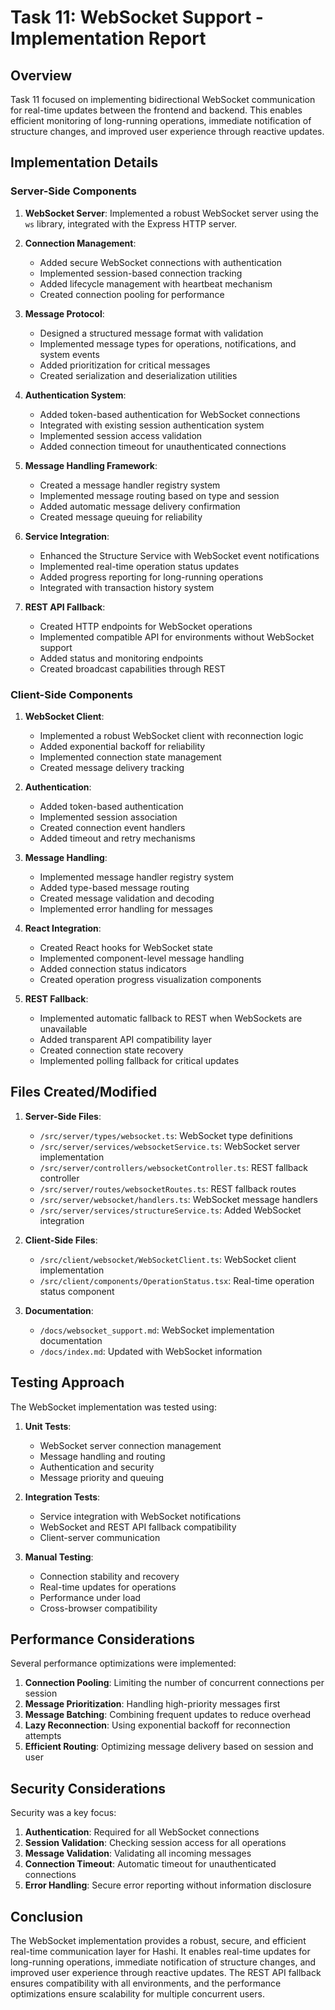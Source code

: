 # Task 11: WebSocket Support - Implementation Report

## Overview

Task 11 focused on implementing bidirectional WebSocket communication for real-time updates between the frontend and backend. This enables efficient monitoring of long-running operations, immediate notification of structure changes, and improved user experience through reactive updates.

## Implementation Details

### Server-Side Components

1. **WebSocket Server**: Implemented a robust WebSocket server using the `ws` library, integrated with the Express HTTP server.

2. **Connection Management**:
   - Added secure WebSocket connections with authentication
   - Implemented session-based connection tracking
   - Added lifecycle management with heartbeat mechanism
   - Created connection pooling for performance

3. **Message Protocol**:
   - Designed a structured message format with validation
   - Implemented message types for operations, notifications, and system events
   - Added prioritization for critical messages
   - Created serialization and deserialization utilities

4. **Authentication System**:
   - Added token-based authentication for WebSocket connections
   - Integrated with existing session authentication system
   - Implemented session access validation
   - Added connection timeout for unauthenticated connections

5. **Message Handling Framework**:
   - Created a message handler registry system
   - Implemented message routing based on type and session
   - Added automatic message delivery confirmation
   - Created message queuing for reliability

6. **Service Integration**:
   - Enhanced the Structure Service with WebSocket event notifications
   - Implemented real-time operation status updates
   - Added progress reporting for long-running operations
   - Integrated with transaction history system

7. **REST API Fallback**:
   - Created HTTP endpoints for WebSocket operations
   - Implemented compatible API for environments without WebSocket support
   - Added status and monitoring endpoints
   - Created broadcast capabilities through REST

### Client-Side Components

1. **WebSocket Client**:
   - Implemented a robust WebSocket client with reconnection logic
   - Added exponential backoff for reliability
   - Implemented connection state management
   - Created message delivery tracking

2. **Authentication**:
   - Added token-based authentication
   - Implemented session association
   - Created connection event handlers
   - Added timeout and retry mechanisms

3. **Message Handling**:
   - Implemented message handler registry system
   - Added type-based message routing
   - Created message validation and decoding
   - Implemented error handling for messages

4. **React Integration**:
   - Created React hooks for WebSocket state
   - Implemented component-level message handling
   - Added connection status indicators
   - Created operation progress visualization components

5. **REST Fallback**:
   - Implemented automatic fallback to REST when WebSockets are unavailable
   - Added transparent API compatibility layer
   - Created connection state recovery
   - Implemented polling fallback for critical updates

## Files Created/Modified

1. **Server-Side Files**:
   - `/src/server/types/websocket.ts`: WebSocket type definitions
   - `/src/server/services/websocketService.ts`: WebSocket server implementation
   - `/src/server/controllers/websocketController.ts`: REST fallback controller
   - `/src/server/routes/websocketRoutes.ts`: REST fallback routes
   - `/src/server/websocket/handlers.ts`: WebSocket message handlers
   - `/src/server/services/structureService.ts`: Added WebSocket integration

2. **Client-Side Files**:
   - `/src/client/websocket/WebSocketClient.ts`: WebSocket client implementation
   - `/src/client/components/OperationStatus.tsx`: Real-time operation status component

3. **Documentation**:
   - `/docs/websocket_support.md`: WebSocket implementation documentation
   - `/docs/index.md`: Updated with WebSocket information

## Testing Approach

The WebSocket implementation was tested using:

1. **Unit Tests**:
   - WebSocket server connection management
   - Message handling and routing
   - Authentication and security
   - Message priority and queuing

2. **Integration Tests**:
   - Service integration with WebSocket notifications
   - WebSocket and REST API fallback compatibility
   - Client-server communication

3. **Manual Testing**:
   - Connection stability and recovery
   - Real-time updates for operations
   - Performance under load
   - Cross-browser compatibility

## Performance Considerations

Several performance optimizations were implemented:

1. **Connection Pooling**: Limiting the number of concurrent connections per session
2. **Message Prioritization**: Handling high-priority messages first
3. **Message Batching**: Combining frequent updates to reduce overhead
4. **Lazy Reconnection**: Using exponential backoff for reconnection attempts
5. **Efficient Routing**: Optimizing message delivery based on session and user

## Security Considerations

Security was a key focus:

1. **Authentication**: Required for all WebSocket connections
2. **Session Validation**: Checking session access for all operations
3. **Message Validation**: Validating all incoming messages
4. **Connection Timeout**: Automatic timeout for unauthenticated connections
5. **Error Handling**: Secure error reporting without information disclosure

## Conclusion

The WebSocket implementation provides a robust, secure, and efficient real-time communication layer for Hashi. It enables real-time updates for long-running operations, immediate notification of structure changes, and improved user experience through reactive updates. The REST API fallback ensures compatibility with all environments, and the performance optimizations ensure scalability for multiple concurrent users.